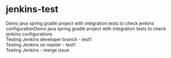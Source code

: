 # jenkins-test
Demo java spring gradle project with integration tests to check jenkins configurationDemo java spring gradle project with integration tests to check jenkins configurations  
Testing Jenkins developer branch - test1  
Testing Jenkins on master - test1  
Testing Jenkins - merge issue

